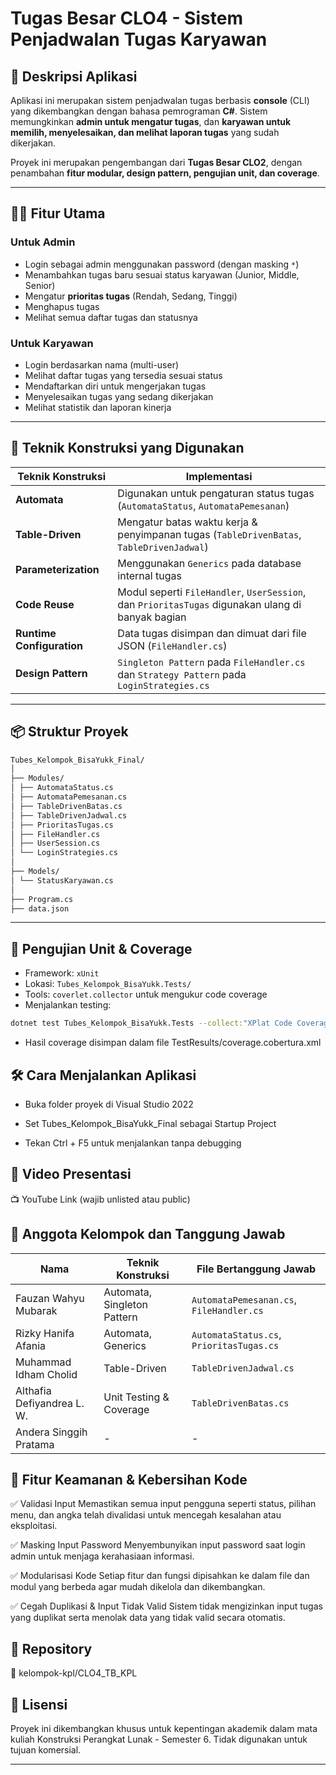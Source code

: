 # Tugas Besar CLO4 - Sistem Penjadwalan Tugas Karyawan

## 📌 Deskripsi Aplikasi
Aplikasi ini merupakan sistem penjadwalan tugas berbasis **console** (CLI) yang dikembangkan dengan bahasa pemrograman **C#**. Sistem memungkinkan **admin untuk mengatur tugas**, dan **karyawan untuk memilih, menyelesaikan, dan melihat laporan tugas** yang sudah dikerjakan.

Proyek ini merupakan pengembangan dari **Tugas Besar CLO2**, dengan penambahan **fitur modular, design pattern, pengujian unit, dan coverage**.

---

## 👨‍💼 Fitur Utama

### Untuk Admin
- Login sebagai admin menggunakan password (dengan masking `*`)
- Menambahkan tugas baru sesuai status karyawan (Junior, Middle, Senior)
- Mengatur **prioritas tugas** (Rendah, Sedang, Tinggi)
- Menghapus tugas
- Melihat semua daftar tugas dan statusnya

### Untuk Karyawan
- Login berdasarkan nama (multi-user)
- Melihat daftar tugas yang tersedia sesuai status
- Mendaftarkan diri untuk mengerjakan tugas
- Menyelesaikan tugas yang sedang dikerjakan
- Melihat statistik dan laporan kinerja

---

## 🧱 Teknik Konstruksi yang Digunakan

| Teknik Konstruksi          | Implementasi                                                            |
|---------------------------|-------------------------------------------------------------------------|
| **Automata**              | Digunakan untuk pengaturan status tugas (`AutomataStatus`, `AutomataPemesanan`) |
| **Table-Driven**          | Mengatur batas waktu kerja & penyimpanan tugas (`TableDrivenBatas`, `TableDrivenJadwal`) |
| **Parameterization**      | Menggunakan `Generics` pada database internal tugas                      |
| **Code Reuse**            | Modul seperti `FileHandler`, `UserSession`, dan `PrioritasTugas` digunakan ulang di banyak bagian |
| **Runtime Configuration** | Data tugas disimpan dan dimuat dari file JSON (`FileHandler.cs`)        |
| **Design Pattern**        | `Singleton Pattern` pada `FileHandler.cs` dan `Strategy Pattern` pada `LoginStrategies.cs` |

---

## 📦 Struktur Proyek
```bash
Tubes_Kelompok_BisaYukk_Final/
│
├── Modules/
│ ├── AutomataStatus.cs
│ ├── AutomataPemesanan.cs
│ ├── TableDrivenBatas.cs
│ ├── TableDrivenJadwal.cs
│ ├── PrioritasTugas.cs
│ ├── FileHandler.cs
│ ├── UserSession.cs
│ └── LoginStrategies.cs
│
├── Models/
│ └── StatusKaryawan.cs
│
├── Program.cs
├── data.json
```
---

## 🧪 Pengujian Unit & Coverage

- Framework: `xUnit`
- Lokasi: `Tubes_Kelompok_BisaYukk.Tests/`
- Tools: `coverlet.collector` untuk mengukur code coverage
- Menjalankan testing:

```bash
dotnet test Tubes_Kelompok_BisaYukk.Tests --collect:"XPlat Code Coverage"
```
- Hasil coverage disimpan dalam file TestResults/coverage.cobertura.xml


## 🛠️ Cara Menjalankan Aplikasi
- Buka folder proyek di Visual Studio 2022

- Set Tubes_Kelompok_BisaYukk_Final sebagai Startup Project

- Tekan Ctrl + F5 untuk menjalankan tanpa debugging

## 🎥 Video Presentasi
📺 YouTube Link (wajib unlisted atau public)

## 👥 Anggota Kelompok dan Tanggung Jawab

| Nama                   | Teknik Konstruksi                    | File Bertanggung Jawab                                   |
|------------------------|--------------------------------------|----------------------------------------------------------|
| Fauzan Wahyu Mubarak   | Automata, Singleton Pattern          | `AutomataPemesanan.cs`, `FileHandler.cs`                 |
| Rizky Hanifa Afania    | Automata, Generics                   | `AutomataStatus.cs`, `PrioritasTugas.cs`                 |
| Muhammad Idham Cholid  | Table-Driven                         | `TableDrivenJadwal.cs`                                   |
| Althafia Defiyandrea L. W. | Unit Testing & Coverage          | `TableDrivenBatas.cs`                                    |
| Andera Singgih Pratama | -        | -          |


## 🔐 Fitur Keamanan & Kebersihan Kode

✅ Validasi Input
Memastikan semua input pengguna seperti status, pilihan menu, dan angka telah divalidasi untuk mencegah kesalahan atau eksploitasi.

✅ Masking Input Password
Menyembunyikan input password saat login admin untuk menjaga kerahasiaan informasi.

✅ Modularisasi Kode
Setiap fitur dan fungsi dipisahkan ke dalam file dan modul yang berbeda agar mudah dikelola dan dikembangkan.

✅ Cegah Duplikasi & Input Tidak Valid
Sistem tidak mengizinkan input tugas yang duplikat serta menolak data yang tidak valid secara otomatis.

## 📂 Repository
🔗 kelompok-kpl/CLO4_TB_KPL

## 📃 Lisensi
Proyek ini dikembangkan khusus untuk kepentingan akademik dalam mata kuliah Konstruksi Perangkat Lunak - Semester 6.
Tidak digunakan untuk tujuan komersial.

---
